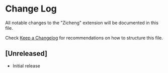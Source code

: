 # Change Log

All notable changes to the "Zicheng" extension will be documented in this file.

Check [Keep a Changelog](http://keepachangelog.com/) for recommendations on how to structure this file.

## [Unreleased]

- Initial release